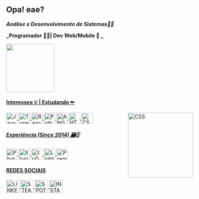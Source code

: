 ## Opa! eae?

**_Análise e Desenvolvimento de Sistemas🐱‍🚀_**




**_Programador 🐱‍💻| Dev Web/Mobile 📱 _**
<div>
  <a href="https://github.com/Guilherme-Santos-Jpeg">
    <img height="130em" src="https://github-readme-stats.vercel.app/api?username=guilherme-santos-jpeg&showicons=true&theme=ayu-mirage&include_all_commits=true&count_private=true"/>
    </div>
  
  
  
#### Interesses 💡 | Estudando ✏

<img align="center" alt="Java" height="30" width="30" src="https://cdn-icons-png.flaticon.com/512/226/226777.png">
<img align="center" alt="Typescript" height="30" width="30" src="https://cdn-icons-png.flaticon.com/512/919/919832.png">
<img align="center" alt="React" height="30" width="30" src="https://cdn-icons-png.flaticon.com/512/919/919851.png">
<img align="center" alt="Python" height="30" width="30" src="https://cdn-icons-png.flaticon.com/512/1822/1822899.png">
<img align="center" alt="ANGULAR" height="30" width="30" src="https://cdn.worldvectorlogo.com/logos/angular-icon.svg">     
<img align="center" alt="HTML" height="30" width="30" src="https://cdn-icons-png.flaticon.com/512/1216/1216733.png">
<img align="center" alt="CSS" height="30" width="30" src="https://cdn-icons-png.flaticon.com/512/732/732190.png">
<img align="Right" alt="CSS" height="175" width="175" src="https://media4.giphy.com/media/WJbZ59I9YaAbdWCsId/giphy.gif?cid=790b761140ff70d1b1b8535ddd9fcb5ff110591953222e3b&rid=giphy.gif&ct=g">
  
  
##### Experiência (Since 2014) 🗃🗄
  
 <img align="center" alt="Photoshop" height="30" width="30" src="https://cdn-icons-png.flaticon.com/512/2496/2496742.png">
<img align="center" alt="Illustrator" height="30" width="30" src="https://cdn-icons-png.flaticon.com/512/2496/2496696.png">
<img align="center" alt="InDesign" height="30" width="30" src="https://cdn-icons-png.flaticon.com/512/726/726124.png">
<img align="center" alt="Lightrom" height="30" width="30" src="https://cdn-icons-png.flaticon.com/512/2496/2496752.png">
<img align="center" alt="Premiere" height="30" width="30" src="https://cdn-icons-png.flaticon.com/512/726/726105.png">                                                                                                                                         
                                                                                                                                           
#### REDES SOCIAIS
 
<div>
 <a href="https://www.linkedin.com/in/guilherme-dos-santos-813171193/">
  <img align="center" alt="LINKEDIN" height="35" width="35" src="https://cdn-icons-png.flaticon.com/512/1384/1384889.png">
  <a href="https://steamcommunity.com/id/Doctor_Irun/">
  <img align="center" alt="STEAM" height="35" width="35" src="https://cdn-icons-png.flaticon.com/512/220/220608.png">
    <a href="https://open.spotify.com/user/doctoriron1266?si=ef75b5b38bbf4e87">
     <img align="center" alt="SPOTIFY" height="35" width="35" src="https://cdn-icons-png.flaticon.com/512/174/174872.png">  
       <a href="https://www.instagram.com/guilherme.jpeg_/?hl=pt-br">
     <img align="center" alt="INSTAGRAM" height="35" width="35" src="https://cdn-icons-png.flaticon.com/512/2111/2111463.png">  
         
